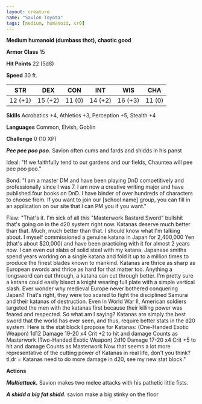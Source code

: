 ```yaml
---
layout: creature
name: "Savion Toyota"
tags: [medium, humanoid, cr0]
---
```


**Medium humanoid (dumbass thot), chaotic good**

**Armor Class** 15

**Hit Points** 22 (5d8)

**Speed** 30 ft.

|   STR   |   DEX   |   CON   |   INT   |   WIS   |   CHA   |
|:-----:|:-----:|:-----:|:-----:|:-----:|:-----:|
| 12 (+1) | 15 (+2) | 11 (0) | 14 (+2) | 16 (+3) | 11 (0) |

**Skills** Acrobatics +4, Athletics +3, Perception +5, Stealth +4

**Languages** Common, Elvish, Goblin

**Challenge** 0 (10 XP)

***Pee pee poo poo.*** Savion often cums and fards and shidds in his panst 

Ideal: "If we faithfully tend to our gardens and our fields, Chauntea will pee pee poo poo."

Bond: "I am a master DM and have been playing DnD competitively and professionally since I was 7. I am now a creative writing major and have published four books on DnD. I have binder of over hundreds of characters to choose from. If you want to join our [school name] group, you can fill in an application on our site that I can PM you if you want."

Flaw: "That's it. I'm sick of all this "Masterwork Bastard Sword" bullshit that's going on in the d20 system right now. Katanas deserve much better than that. Much, much better than that.
I should know what I'm talking about. I myself commissioned a genuine katana in Japan for 2,400,000 Yen (that's about $20,000) and have been practicing with it for almost 2 years now. I can even cut slabs of solid steel with my katana.
Japanese smiths spend years working on a single katana and fold it up to a million times to produce the finest blades known to mankind.
Katanas are thrice as sharp as European swords and thrice as hard for that matter too. Anything a longsword can cut through, a katana can cut through better. I'm pretty sure a katana could easily bisect a knight wearing full plate with a simple vertical slash.
Ever wonder why medieval Europe never bothered conquering Japan? That's right, they were too scared to fight the disciplined Samurai and their katanas of destruction. Even in World War II, American soldiers targeted the men with the katanas first because their killing power was feared and respected.
So what am I saying? Katanas are simply the best sword that the world has ever seen, and thus, require better stats in the d20 system. Here is the stat block I propose for Katanas:
(One-Handed Exotic Weapon) 1d12 Damage 19-20 x4 Crit +2 to hit and damage Counts as Masterwork
(Two-Handed Exotic Weapon) 2d10 Damage 17-20 x4 Crit +5 to hit and damage Counts as Masterwork
Now that seems a lot more representative of the cutting power of Katanas in real life, don't you think?
tl;dr = Katanas need to do more damage in d20, see my new stat block."

**Actions**

***Multiattack.*** Savion makes two melee attacks with his pathetic little fists.

***A shidd a big fat shidd.*** savion make a big stinky on the floor 


